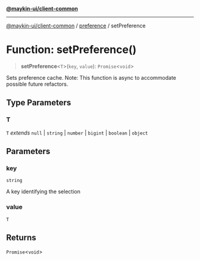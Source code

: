 [**@maykin-ui/client-common**](../../README.md)

***

[@maykin-ui/client-common](../../README.md) / [preference](../README.md) / setPreference

# Function: setPreference()

> **setPreference**\<`T`\>(`key`, `value`): `Promise`\<`void`\>

Sets preference cache.
Note: This function is async to accommodate possible future refactors.

## Type Parameters

### T

`T` *extends* `null` \| `string` \| `number` \| `bigint` \| `boolean` \| `object`

## Parameters

### key

`string`

A key identifying the selection

### value

`T`

## Returns

`Promise`\<`void`\>
